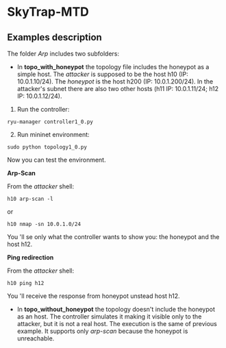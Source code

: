 
# SkyTrap-MTD

## Examples description
The folder *Arp* includes two subfolders:

- In **topo_with_honeypot** the topology file includes the honeypot as a simple host. The *attacker* is supposed to be the host h10 (IP: 10.0.1.10/24). The *honeypot* is the host h200 (IP: 10.0.1.200/24). In the attacker's subnet there are also two other hosts (h11 IP: 10.0.1.11/24; h12 IP: 10.0.1.12/24).


1. Run the controller:
``` 
ryu-manager controller1_0.py
``` 

2. Run mininet environment:
```
sudo python topology1_0.py
```

Now you can test the environment.

**Arp-Scan**

From the *attacker* shell:

``` 
h10 arp-scan -l
``` 

or
``` 
h10 nmap -sn 10.0.1.0/24
``` 
You 'll se only what the controller wants to show you: the honeypot and the host h12.


**Ping redirection**

From the *attacker* shell:
```
h10 ping h12
``` 
You 'll receive the response from honeypot unstead host h12.

+ In **topo_without_honeypot** the topology doesn't include the honeypot as an host. The controller simulates it making it visible only to the attacker, but it is not a real host. 
The execution is the same of previous example.
It supports only *arp-scan* because the honeypot is unreachable. 






